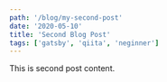 ```yaml
---
path: '/blog/my-second-post'
date: '2020-05-10'
title: 'Second Blog Post'
tags: ['gatsby', 'qiita', 'neginner']
---
```


This is second post content.
